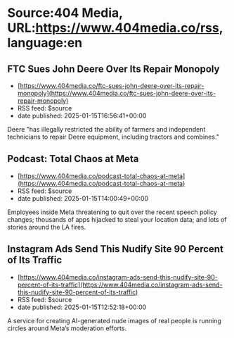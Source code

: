 # Source:404 Media, URL:https://www.404media.co/rss, language:en

## FTC Sues John Deere Over Its Repair Monopoly
 - [https://www.404media.co/ftc-sues-john-deere-over-its-repair-monopoly](https://www.404media.co/ftc-sues-john-deere-over-its-repair-monopoly)
 - RSS feed: $source
 - date published: 2025-01-15T16:56:41+00:00

Deere "has illegally restricted the ability of farmers and independent technicians to repair Deere equipment, including tractors and combines."

## Podcast: Total Chaos at Meta
 - [https://www.404media.co/podcast-total-chaos-at-meta](https://www.404media.co/podcast-total-chaos-at-meta)
 - RSS feed: $source
 - date published: 2025-01-15T14:00:49+00:00

Employees inside Meta threatening to quit over the recent speech policy changes; thousands of apps hijacked to steal your location data; and lots of stories around the LA fires.

## Instagram Ads Send This Nudify Site 90 Percent of Its Traffic
 - [https://www.404media.co/instagram-ads-send-this-nudify-site-90-percent-of-its-traffic](https://www.404media.co/instagram-ads-send-this-nudify-site-90-percent-of-its-traffic)
 - RSS feed: $source
 - date published: 2025-01-15T12:52:18+00:00

A service for creating AI-generated nude images of real people is running circles around Meta’s moderation efforts.

